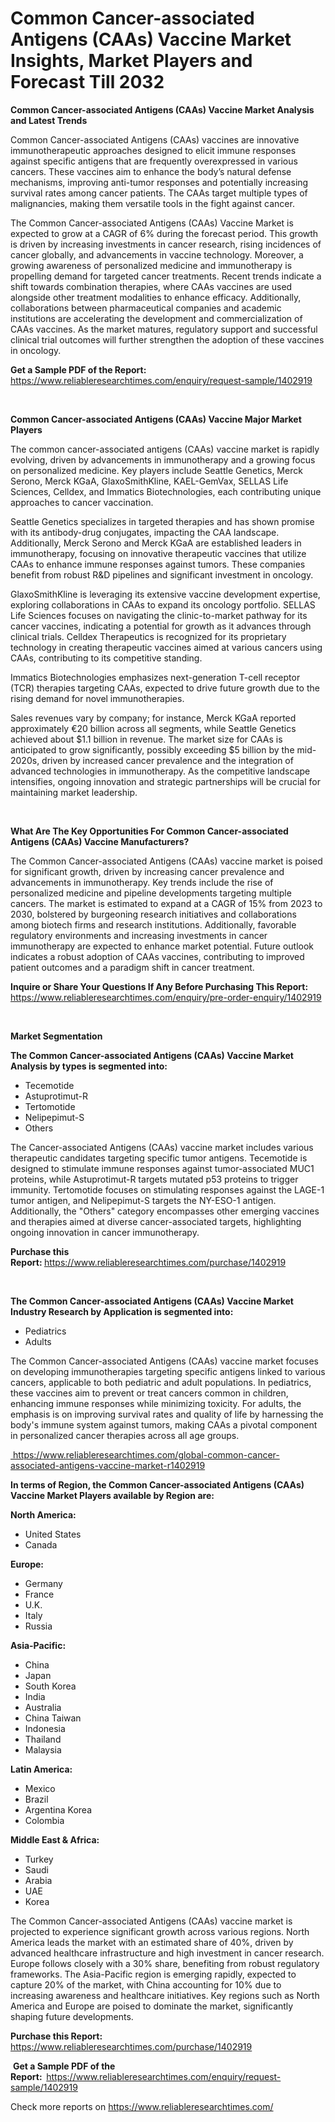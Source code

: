 <p><h1>Common Cancer-associated Antigens (CAAs) Vaccine Market Insights, Market Players and Forecast Till 2032</h1></p><p><strong>Common Cancer-associated Antigens (CAAs) Vaccine Market Analysis and Latest Trends</strong></p>
<p><p>Common Cancer-associated Antigens (CAAs) vaccines are innovative immunotherapeutic approaches designed to elicit immune responses against specific antigens that are frequently overexpressed in various cancers. These vaccines aim to enhance the body’s natural defense mechanisms, improving anti-tumor responses and potentially increasing survival rates among cancer patients. The CAAs target multiple types of malignancies, making them versatile tools in the fight against cancer.</p><p>The Common Cancer-associated Antigens (CAAs) Vaccine Market is expected to grow at a CAGR of 6% during the forecast period. This growth is driven by increasing investments in cancer research, rising incidences of cancer globally, and advancements in vaccine technology. Moreover, a growing awareness of personalized medicine and immunotherapy is propelling demand for targeted cancer treatments. Recent trends indicate a shift towards combination therapies, where CAAs vaccines are used alongside other treatment modalities to enhance efficacy. Additionally, collaborations between pharmaceutical companies and academic institutions are accelerating the development and commercialization of CAAs vaccines. As the market matures, regulatory support and successful clinical trial outcomes will further strengthen the adoption of these vaccines in oncology.</p></p>
<p><strong>Get a Sample PDF of the Report:&nbsp;</strong> <a href="https://www.reliableresearchtimes.com/enquiry/request-sample/1402919?utm_campaign=2237&utm_medium=2&utm_source=Github&utm_content=ia&utm_term=28032025&utm_id=common-cancer-associated-antigens-caas-vaccine">https://www.reliableresearchtimes.com/enquiry/request-sample/1402919</a></p>
<p>&nbsp;</p>
<p><strong>Common Cancer-associated Antigens (CAAs) Vaccine Major Market Players</strong></p>
<p><p>The common cancer-associated antigens (CAAs) vaccine market is rapidly evolving, driven by advancements in immunotherapy and a growing focus on personalized medicine. Key players include Seattle Genetics, Merck Serono, Merck KGaA, GlaxoSmithKline, KAEL-GemVax, SELLAS Life Sciences, Celldex, and Immatics Biotechnologies, each contributing unique approaches to cancer vaccination.</p><p>Seattle Genetics specializes in targeted therapies and has shown promise with its antibody-drug conjugates, impacting the CAA landscape. Additionally, Merck Serono and Merck KGaA are established leaders in immunotherapy, focusing on innovative therapeutic vaccines that utilize CAAs to enhance immune responses against tumors. These companies benefit from robust R&D pipelines and significant investment in oncology.</p><p>GlaxoSmithKline is leveraging its extensive vaccine development expertise, exploring collaborations in CAAs to expand its oncology portfolio. SELLAS Life Sciences focuses on navigating the clinic-to-market pathway for its cancer vaccines, indicating a potential for growth as it advances through clinical trials. Celldex Therapeutics is recognized for its proprietary technology in creating therapeutic vaccines aimed at various cancers using CAAs, contributing to its competitive standing.</p><p>Immatics Biotechnologies emphasizes next-generation T-cell receptor (TCR) therapies targeting CAAs, expected to drive future growth due to the rising demand for novel immunotherapies.</p><p>Sales revenues vary by company; for instance, Merck KGaA reported approximately €20 billion across all segments, while Seattle Genetics achieved about $1.1 billion in revenue. The market size for CAAs is anticipated to grow significantly, possibly exceeding $5 billion by the mid-2020s, driven by increased cancer prevalence and the integration of advanced technologies in immunotherapy. As the competitive landscape intensifies, ongoing innovation and strategic partnerships will be crucial for maintaining market leadership.</p></p>
<p>&nbsp;</p>
<p><strong>What Are The Key Opportunities For Common Cancer-associated Antigens (CAAs) Vaccine Manufacturers?</strong></p>
<p><p>The Common Cancer-associated Antigens (CAAs) vaccine market is poised for significant growth, driven by increasing cancer prevalence and advancements in immunotherapy. Key trends include the rise of personalized medicine and pipeline developments targeting multiple cancers. The market is estimated to expand at a CAGR of 15% from 2023 to 2030, bolstered by burgeoning research initiatives and collaborations among biotech firms and research institutions. Additionally, favorable regulatory environments and increasing investments in cancer immunotherapy are expected to enhance market potential. Future outlook indicates a robust adoption of CAAs vaccines, contributing to improved patient outcomes and a paradigm shift in cancer treatment.</p></p>
<p><strong>Inquire or Share Your Questions If Any Before Purchasing This Report:</strong> <a href="https://www.reliableresearchtimes.com/enquiry/pre-order-enquiry/1402919?utm_campaign=2237&utm_medium=2&utm_source=Github&utm_content=ia&utm_term=28032025&utm_id=common-cancer-associated-antigens-caas-vaccine">https://www.reliableresearchtimes.com/enquiry/pre-order-enquiry/1402919</a></p>
<p>&nbsp;</p>
<p><strong>Market Segmentation</strong></p>
<p><strong>The Common Cancer-associated Antigens (CAAs) Vaccine Market Analysis by types is segmented into:</strong></p>
<p><ul><li>Tecemotide</li><li>Astuprotimut-R</li><li>Tertomotide</li><li>Nelipepimut-S</li><li>Others</li></ul></p>
<p><p>The Cancer-associated Antigens (CAAs) vaccine market includes various therapeutic candidates targeting specific tumor antigens. Tecemotide is designed to stimulate immune responses against tumor-associated MUC1 proteins, while Astuprotimut-R targets mutated p53 proteins to trigger immunity. Tertomotide focuses on stimulating responses against the LAGE-1 tumor antigen, and Nelipepimut-S targets the NY-ESO-1 antigen. Additionally, the "Others" category encompasses other emerging vaccines and therapies aimed at diverse cancer-associated targets, highlighting ongoing innovation in cancer immunotherapy.</p></p>
<p><strong>Purchase this Report:&nbsp;</strong><a href="https://www.reliableresearchtimes.com/purchase/1402919?utm_campaign=2237&utm_medium=2&utm_source=Github&utm_content=ia&utm_term=28032025&utm_id=common-cancer-associated-antigens-caas-vaccine">https://www.reliableresearchtimes.com/purchase/1402919</a></p>
<p>&nbsp;</p>
<p><strong>The Common Cancer-associated Antigens (CAAs) Vaccine Market Industry Research by Application is segmented into:</strong></p>
<p><ul><li>Pediatrics</li><li>Adults</li></ul></p>
<p><p>The Common Cancer-associated Antigens (CAAs) vaccine market focuses on developing immunotherapies targeting specific antigens linked to various cancers, applicable to both pediatric and adult populations. In pediatrics, these vaccines aim to prevent or treat cancers common in children, enhancing immune responses while minimizing toxicity. For adults, the emphasis is on improving survival rates and quality of life by harnessing the body's immune system against tumors, making CAAs a pivotal component in personalized cancer therapies across all age groups.</p></p>
<p><a href="https://www.reliableresearchtimes.com/global-common-cancer-associated-antigens-vaccine-market-r1402919?utm_campaign=2237&utm_medium=2&utm_source=Github&utm_content=ia&utm_term=28032025&utm_id=common-cancer-associated-antigens-caas-vaccine">&nbsp;https://www.reliableresearchtimes.com/global-common-cancer-associated-antigens-vaccine-market-r1402919</a></p>
<p><strong>In terms of Region, the Common Cancer-associated Antigens (CAAs) Vaccine Market Players available by Region are:</strong></p>
<p>
    <p> <strong> North America: </strong>
        <ul>
            <li>United States</li>
            <li>Canada</li>
        </ul>
        </p> 
    <p> <strong> Europe: </strong>
        <ul>
            <li>Germany</li>
            <li>France</li>
            <li>U.K.</li>
            <li>Italy</li>
            <li>Russia</li>
        </ul>
        </p> 
    <p> <strong> Asia-Pacific: </strong>
        <ul>
            <li>China</li>
            <li>Japan</li>
            <li>South Korea</li>
            <li>India</li>
            <li>Australia</li>
            <li>China Taiwan</li>
            <li>Indonesia</li>
            <li>Thailand</li>
            <li>Malaysia</li>
        </ul>
        </p> 
    <p> <strong> Latin America: </strong>
        <ul>
            <li>Mexico</li>
            <li>Brazil</li>
            <li>Argentina Korea</li>
            <li>Colombia</li>
        </ul>
        </p> 
    <p> <strong> Middle East & Africa: </strong>
        <ul>
            <li>Turkey</li>
            <li>Saudi</li>
            <li>Arabia</li>
            <li>UAE</li>
            <li>Korea</li>
        </ul>
    </p>
    </p>
<p><p>The Common Cancer-associated Antigens (CAAs) vaccine market is projected to experience significant growth across various regions. North America leads the market with an estimated share of 40%, driven by advanced healthcare infrastructure and high investment in cancer research. Europe follows closely with a 30% share, benefiting from robust regulatory frameworks. The Asia-Pacific region is emerging rapidly, expected to capture 20% of the market, with China accounting for 10% due to increasing awareness and healthcare initiatives. Key regions such as North America and Europe are poised to dominate the market, significantly shaping future developments.</p></p>
<p><strong>Purchase this Report: </strong><a href="https://www.reliableresearchtimes.com/purchase/1402919?utm_campaign=2237&utm_medium=2&utm_source=Github&utm_content=ia&utm_term=28032025&utm_id=common-cancer-associated-antigens-caas-vaccine">https://www.reliableresearchtimes.com/purchase/1402919</a></p>
<p>&nbsp;<strong>Get a Sample PDF of the Report:&nbsp;&nbsp;</strong><a href="https://www.reliableresearchtimes.com/enquiry/request-sample/1402919?utm_campaign=2237&utm_medium=2&utm_source=Github&utm_content=ia&utm_term=28032025&utm_id=common-cancer-associated-antigens-caas-vaccine">https://www.reliableresearchtimes.com/enquiry/request-sample/1402919</a></p>
<p><strong></strong></p>
<p>Check more reports on <a href="https://www.reliableresearchtimes.com/?utm_campaign=2237&utm_medium=2&utm_source=Github&utm_content=ia&utm_term=28032025&utm_id=common-cancer-associated-antigens-caas-vaccine">https://www.reliableresearchtimes.com/</a></p>